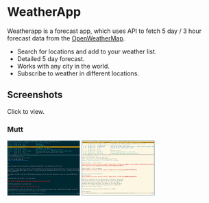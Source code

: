 WeatherApp
============

Weatherapp is a forecast app, which uses API to fetch 5 day / 3 hour forecast data from the [OpenWeatherMap](https://openweathermap.org/).

- Search for locations and add to your weather list.
- Detailed 5 day forecast.
- Works with any city in the world.
- Subscribe to weather in different locations.


Screenshots
-----------

Click to view.

### Mutt

[![mutt dark](https://github.com/altercation/solarized/raw/master/img/screen-mutt-dark-th.png)](https://github.com/altercation/solarized/raw/master/img/screen-mutt-dark.png)
[![mutt light](https://github.com/altercation/solarized/raw/master/img/screen-mutt-light-th.png)](https://github.com/altercation/solarized/raw/master/img/screen-mutt-light.png)

